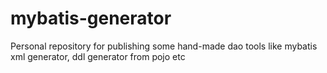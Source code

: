 # mybatis-generator
Personal repository for publishing some hand-made dao tools like mybatis xml generator, ddl generator from pojo etc
